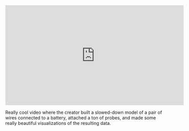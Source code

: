 <iframe width="560" height="315" src="https://www.youtube.com/embed/2AXv49dDQJw?si=2NDmt7R-ENEApTom" title="YouTube video player" frameborder="0" allow="accelerometer; autoplay; clipboard-write; encrypted-media; gyroscope; picture-in-picture; web-share" allowfullscreen></iframe>

Really cool video where the creator built a slowed-down model of a pair of wires connected to a battery, attached a ton of probes, and made some really beautiful visualizations of the resulting data. 
